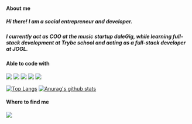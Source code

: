 #### About me
##### Hi there! I am a social entrepreneur and developer.
##### I currently act as COO at the music startup daleGig, while learning full-stack development at Trybe school and acting as a full-stack developer at JOGL.

#### Able to code with
<img src="https://img.shields.io/badge/-HTML-orange?logo=HTML5" /> <img src="https://img.shields.io/badge/-CSS-informational?logo=CSS3" /> <img src="https://img.shields.io/badge/-Javascript-yellow?logo=Javascript" /> <img src="https://img.shields.io/badge/-React-blue?logo=React" /> <img src="https://img.shields.io/badge/-Redux-blueviolet?logo=Redux" />

[![Top Langs](https://github-readme-stats.vercel.app/api/top-langs/?username=juliettebeaudet&layout=compact)](https://github.com/anuraghazra/github-readme-stats)
[![Anurag's github stats](https://github-readme-stats.vercel.app/api?username=juliettebeaudet)](https://github.com/anuraghazra/github-readme-stats)

#### Where to find me
<a href="https://www.linkedin.com/in/juliette-beaudet/?locale=en_US"><img src="https://img.shields.io/badge/-LinkedIn-blue?logo=LinkedIn" /> <a/>

